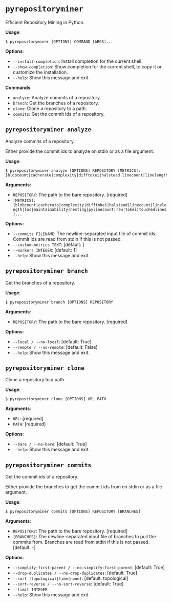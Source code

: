 # `pyrepositoryminer`

Efficient Repository Mining in Python.

**Usage**:

```console
$ pyrepositoryminer [OPTIONS] COMMAND [ARGS]...
```

**Options**:

* `--install-completion`: Install completion for the current shell.
* `--show-completion`: Show completion for the current shell, to copy it or customize the installation.
* `--help`: Show this message and exit.

**Commands**:

* `analyze`: Analyze commits of a repository.
* `branch`: Get the branches of a repository.
* `clone`: Clone a repository to a path.
* `commits`: Get the commit ids of a repository.

## `pyrepositoryminer analyze`

Analyze commits of a repository.

Either provide the commit ids to analyze on stdin or as a file argument.

**Usage**:

```console
$ pyrepositoryminer analyze [OPTIONS] REPOSITORY [METRICS]:[blobcount|cacherate|complexity|difftokei|halstead|linecount|linelength|loc|maintainability|nesting|pylinecount|raw|tokei|touchedlines]...
```

**Arguments**:

* `REPOSITORY`: The path to the bare repository.  [required]
* `[METRICS]:[blobcount|cacherate|complexity|difftokei|halstead|linecount|linelength|loc|maintainability|nesting|pylinecount|raw|tokei|touchedlines]...`

**Options**:

* `--commits FILENAME`: The newline-separated input file of commit ids. Commit ids are read from stdin if this is not passed.
* `--custom-metrics TEXT`: [default: ]
* `--workers INTEGER`: [default: 1]
* `--help`: Show this message and exit.

## `pyrepositoryminer branch`

Get the branches of a repository.

**Usage**:

```console
$ pyrepositoryminer branch [OPTIONS] REPOSITORY
```

**Arguments**:

* `REPOSITORY`: The path to the bare repository.  [required]

**Options**:

* `--local / --no-local`: [default: True]
* `--remote / --no-remote`: [default: False]
* `--help`: Show this message and exit.

## `pyrepositoryminer clone`

Clone a repository to a path.

**Usage**:

```console
$ pyrepositoryminer clone [OPTIONS] URL PATH
```

**Arguments**:

* `URL`: [required]
* `PATH`: [required]

**Options**:

* `--bare / --no-bare`: [default: True]
* `--help`: Show this message and exit.

## `pyrepositoryminer commits`

Get the commit ids of a repository.

Either provide the branches to get the commit ids from on stdin or as a file argument.

**Usage**:

```console
$ pyrepositoryminer commits [OPTIONS] REPOSITORY [BRANCHES]
```

**Arguments**:

* `REPOSITORY`: The path to the bare repository.  [required]
* `[BRANCHES]`: The newline-separated input file of branches to pull the commits from. Branches are read from stdin if this is not passed.  [default: -]

**Options**:

* `--simplify-first-parent / --no-simplify-first-parent`: [default: True]
* `--drop-duplicates / --no-drop-duplicates`: [default: True]
* `--sort [topological|time|none]`: [default: topological]
* `--sort-reverse / --no-sort-reverse`: [default: True]
* `--limit INTEGER`
* `--help`: Show this message and exit.
